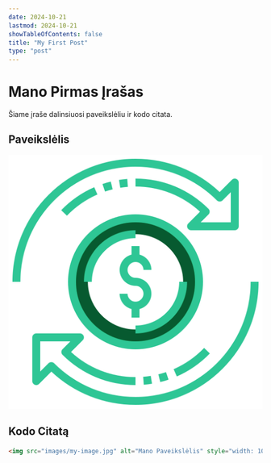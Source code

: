 ```yaml
---
date: 2024-10-21
lastmod: 2024-10-21
showTableOfContents: false
title: "My First Post"
type: "post"
---
```


# Mano Pirmas Įrašas

Šiame įraše dalinsiuosi paveikslėliu ir kodo citata.

## Paveikslėlis

![Mano Paveikslėlis](images/image.png)  

## Kodo Citatą



```html
<img src="images/my-image.jpg" alt="Mano Paveikslėlis" style="width: 100%; max-width: 300px;">
